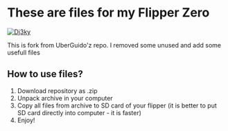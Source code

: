 # These are files for my Flipper Zero 

<a href="https://github.com/Dj3ky/Flipper-Zero-Files">
<img src="https://github.com/Dj3ky/Flipper-Zero-Files/banner.png" align="center" alt="Dj3ky" border="0">
</a>

This is fork from UberGuido'z repo. I removed some unused and add some usefull files


## How to use files?

1. Download repository as .zip
2. Unpack archive in your computer
3. Copy all files from archive to SD card of your flipper (it is better to put SD card directly into computer - it is faster)
4. Enjoy!

